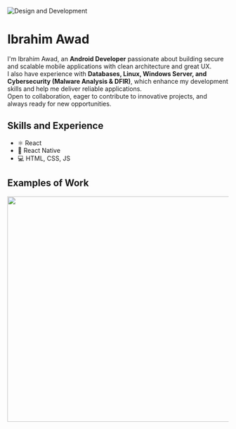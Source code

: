 ![Design and Development](https://github.com/adriantwarog/adriantwarog/blob/master/freeCodeCamp.jpg)

# Ibrahim Awad
I'm Ibrahim Awad, an **Android Developer** passionate about building secure and scalable mobile applications with clean architecture and great UX.  
I also have experience with **Databases, Linux, Windows Server, and Cybersecurity (Malware Analysis & DFIR)**, which enhance my development skills and help me deliver reliable applications.  
Open to collaboration, eager to contribute to innovative projects, and always ready for new opportunities.   

## Skills and Experience
* ⚛ React
* 📱 React Native
* 💻 HTML, CSS, JS

## Examples of Work
<img src="https://github.com/adriantwarog/adriantwarog/blob/master/covid19.gif" width="512" >
